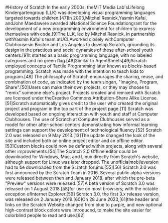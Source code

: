 #History of Scratch
In the early 2000s, theMIT Media Lab'sLifelong Kindergartengroup (LLK) was developing visual programming languages targeted towards children.[47]In 2003,Mitchel Resnick,Yasmin Kafai, andJohn Maedawere awarded aNational Science Foundationgrant for the development of a new programming environment for children to express themselves with code.[9]The LLK, led by Mitchel Resnick, in partnership withYasmin Kafai's team atUCLAworked closely withComputer Clubhousesin Boston and Los Angeles to develop Scratch, grounding its design in the practices and social dynamics of these after-school youth centers.[9]It started as a basic programming language, with no labeled categories and no green flag.[48]Similar to AgentSheets[49]Scratch employed concepts of Tactile Programming later known as blocks-based programming. Scratch was made with the intention to teach kids to program.[48]
The philosophy of Scratch encourages the sharing, reuse, and combination of code, as indicated by the team slogan, "Imagine, Program, Share".[50]Users can make their own projects, or they may choose to "remix" someone else's project. Projects created and remixed with Scratch are licensed under theCreative Commons Attribution-Share Alike License.[51]Scratch automatically gives credit to the user who created the original project and program in the top part of the project page.[11]
Scratch was developed based on ongoing interaction with youth and staff at Computer Clubhouses. The use of Scratch at Computer Clubhouses served as a model for other after-school centers demonstrating how informal learning settings can support the development of technological fluency.[52]
Scratch 2.0 was released on 9 May 2013.[13]The update changed the look of the site and included both an online project editor and an offline editor.[53]Custom blocks could now be defined within projects, along with several other improvements.[54]The Scratch 2.0 Offline editor could be downloaded for Windows, Mac, and Linux directly from Scratch's website, although support for Linux was later dropped. The unofficialmobileversion had to be downloaded from the Scratch forums.[55][56]
Scratch 3.0 was first announced by the Scratch Team in 2016. Several public alpha versions were released between then and January 2018, after which the pre-beta "Preview" versions were released.[57]A beta version of Scratch 3.0 was released on 1 August 2018.[58]for use on most browsers; with the notable exception ofInternet Explorer.[59]
Scratch 3.0, the first 3.x release version, was released on 2 January 2019.[60]On 28 June 2023,[61]the header and links on the Scratch Website changed from blue to purple, and new optional high-contrast block colors were introduced, to make the site easier for colorblind people to read and use.[62]
